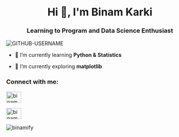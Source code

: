 <h1 align="center">Hi 👋, I'm Binam Karki</h1>
<h3 align="center">Learning to Program and Data Science Enthusiast</h3>

<!-- <p align="left"> <a href="https://twitter.com/binamify" target="blank"><img src="https://img.shields.io/twitter/follow/binamkarki222?logo=twitter&style=for-the-badge" alt="binamkarki222" /></a> </p> -->
<p align="left"> <img src="https://komarev.com/ghpvc/?username=GITHUB-USERNAME&label=Profile%20views&color=ce9927&style=flat" alt="GITHUB-USERNAME" /> </p>

- 🔭 I’m currently learning  **Python & Statistics**

- 🌱 I’m currently exploring **matplotlib**

<h3 align="left">Connect with me:</h3>
<p align="left">
<a href="https://twitter.com/binamify" target="blank"><img align="center" src="https://raw.githubusercontent.com/rahuldkjain/github-profile-readme-generator/master/src/images/icons/Social/twitter.svg" alt="binamkarki222" height="30" width="40" /></a> 

<a href="https://kaggle.com/binamkarki" target="blank"><img align="center" src="https://raw.githubusercontent.com/rahuldkjain/github-profile-readme-generator/master/src/images/icons/Social/kaggle.svg" alt="binamkarki" height="30" width="40" /></a>
</p>

<!-- <p><img align="center" src="https://github-readme-stats.vercel.app/api?username=binamify&show_icons=true&locale=en" alt="binamify" /> -->
<p><img align="left" src="https://github-readme-stats.vercel.app/api/top-langs?username=binamify&show_icons=true&locale=en&layout=compact" alt="binamify" /></p>





